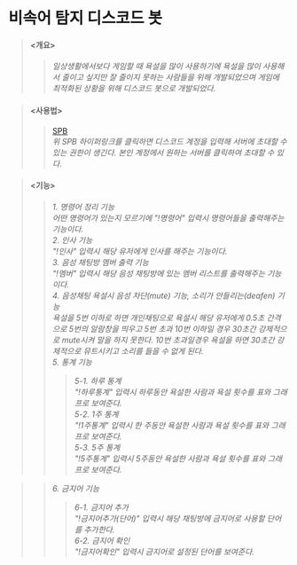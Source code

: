 # 비속어 탐지 디스코드 봇  
>#### <개요>  
>>*일상생활에서보다 게임할 때 욕설을 많이 사용하기에 욕설을 많이 사용해서 줄이고 싶지만 잘 줄이지 못하는 사람들을 위해 개발되었으며 게임에 최적화된 상황을 위해 디스코드 봇으로 개발되었다.*

>#### <사용법>
>>[SPB](https://discord.com/login?redirect_to=%2Foauth2%2Fauthorize%3Fclient_id%3D1100789878867906580%26permissions%3D8%26scope%3Dbot "SLANG PROHIBIT BOT")  
>>*위 SPB 하이퍼링크를 클릭하면 디스코드 계정을 입력해 서버에 초대할 수 있는 권한이 생긴다. 본인 계정에서 원하는 서버를 클릭하여 초대할 수 있다.*  

>#### <기능>
>>*1. 명령어 정리 기능  
어떤 명령어가 있는지 모르기에 "!명령어" 입력시 명령어들을 출력해주는 기능이다.*  
>>*2. 인사 기능  
"!인사" 입력시 해당 유저에게 인사를 해주는 기능이다.*  
>>*3. 음성 채팅방 멤버 출력 기능  
"!멤버" 입력시 해당 음성 채팅방에 있는 멤버 리스트를 출력해주는 기능이다.*  
>>*4. 음성채팅 욕설시 음성 차단(mute) 기능, 소리가 안들리는(deafen) 기능  
욕설을 5번 이하로 하면 개인채팅으로 욕설시 해당 유저에게 0.5초 간격으로 5번의 알람창을 띄우고 5번 초과 10번 이하일 경우 30초간 강제적으로 mute시켜 말을 하지 못한다. 10번 초과일경우 욕설을 하면 30초간 강제적으로 뮤트시키고 소리를 들을 수 없게 된다.*  
>>*5. 통계 기능*  
>>>*5-1. 하루 통계  
"!하루통계" 입력시 하루동안 욕설한 사람과 욕설 횟수를 표와 그래프로 보여준다.*  
>>>*5-2. 1주 통계  
"!1주통계" 입력시 한 주동안 욕설한 사람과 욕설 횟수를 표와 그래프로 보여준다.*  
>>>*5-3. 5주 통계  
"!5주통계" 입력시 5주동안 욕설한 사람과 욕설 횟수를 표와 그래프로 보여준다.*      

>>*6. 금지어 기능*  
>>>*6-1. 금지어 추가  
"!금지어추가(단어)" 입력시 해당 채팅방에 금지어로 사용할 단어를 추가한다.*  
>>>*6-2. 금지어 확인  
"!금지어확인" 입력시 금지어로 설정된 단어를 보여준다.*
